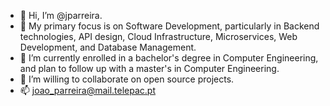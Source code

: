 - 👋 Hi, I’m @jparreira.
- 💞️ My primary focus is on Software Development, particularly in Backend technologies, API design, Cloud Infrastructure, Microservices, Web Development, and Database Management.
- 🌱 I’m currently enrolled in a bachelor's degree in Computer Engineering, and plan to follow up with a master's in Computer Engineering.
- 👀 I’m willing to collaborate on open source projects.
- 📫 joao_parreira@mail.telepac.pt

<!---
JPParreira76/JPParreira76 is a ✨ special ✨ repository because its `README.md` (this file) appears on your GitHub profile.
You can click the Preview link to take a look at your changes.
--->
